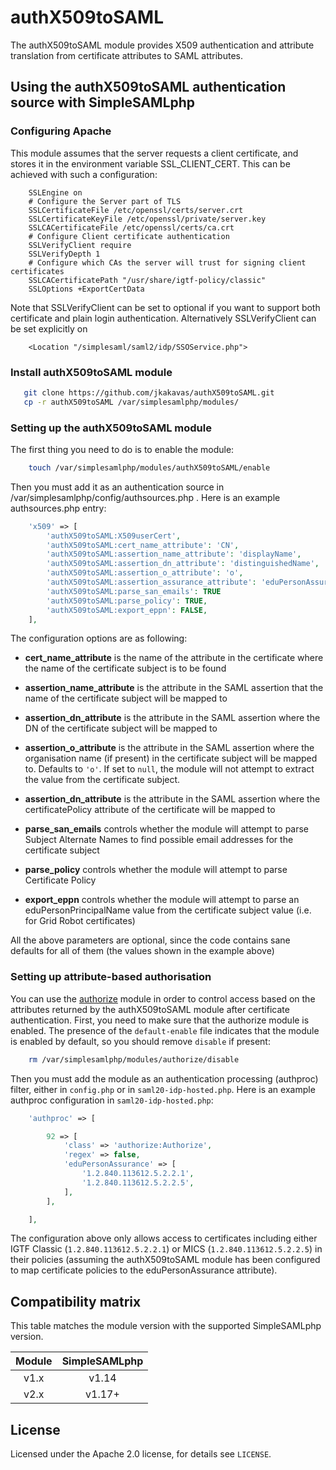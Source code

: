 # authX509toSAML

The authX509toSAML module provides X509 authentication and attribute translation from certificate
attributes to SAML attributes.

## Using the authX509toSAML authentication source with SimpleSAMLphp

### Configuring Apache

This module assumes that the server requests a client certificate, and
stores it in the environment variable SSL_CLIENT_CERT. This can be achieved
with such a configuration:

```config
    SSLEngine on
    # Configure the Server part of TLS
    SSLCertificateFile /etc/openssl/certs/server.crt
    SSLCertificateKeyFile /etc/openssl/private/server.key
    SSLCACertificateFile /etc/openssl/certs/ca.crt
    # Configure Client certificate authentication
    SSLVerifyClient require
    SSLVerifyDepth 1
    # Configure which CAs the server will trust for signing client certificates
    SSLCACertificatePath "/usr/share/igtf-policy/classic"
    SSLOptions +ExportCertData
```

Note that SSLVerifyClient can be set to optional if you want to support
both certificate and plain login authentication. Alternatively SSLVerifyClient can be
set explicitly on

```config
    <Location "/simplesaml/saml2/idp/SSOService.php">
```

### Install authX509toSAML module

```sh
   git clone https://github.com/jkakavas/authX509toSAML.git
   cp -r authX509toSAML /var/simplesamlphp/modules/
```

### Setting up the authX509toSAML module

The first thing you need to do is to enable the module:

```sh
    touch /var/simplesamlphp/modules/authX509toSAML/enable
```

Then you must add it as an authentication source in /var/simplesamlphp/config/authsources.php . Here is an
example authsources.php entry:

```php
    'x509' => [
        'authX509toSAML:X509userCert',
        'authX509toSAML:cert_name_attribute': 'CN',
        'authX509toSAML:assertion_name_attribute': 'displayName',
        'authX509toSAML:assertion_dn_attribute': 'distinguishedName',
        'authX509toSAML:assertion_o_attribute': 'o',
        'authX509toSAML:assertion_assurance_attribute': 'eduPersonAssurance',
        'authX509toSAML:parse_san_emails': TRUE
        'authX509toSAML:parse_policy': TRUE,
        'authX509toSAML:export_eppn': FALSE,
    ],
```

The configuration options are as following:

- **cert_name_attribute** is the name of the attribute in the certificate
  where the name of the certificate subject is to be found
- **assertion_name_attribute** is the attribute in the SAML assertion that the name
  of the certificate subject will be mapped to
- **assertion_dn_attribute** is the attribute in the SAML assertion where the DN of the
  certificate subject will be mapped to

- **assertion_o_attribute** is the attribute in the SAML assertion where the organisation name (if present)
  in the certificate subject will be mapped to. Defaults to `'o'`. If set to `null`, the module will not attempt to extract the value from the certificate subject.

- **assertion_dn_attribute** is the attribute in the SAML assertion where the certificatePolicy
  attribute of the certificate will be mapped to

- **parse_san_emails** controls whether the module will attempt to parse Subject Alternate
  Names to find possible email addresses for the certificate subject
- **parse_policy** controls whether the module will attempt to parse Certificate Policy
- **export_eppn** controls whether the module will attempt to parse an eduPersonPrincipalName
  value from the certificate subject value (i.e. for Grid Robot certificates)

All the above parameters are optional, since the code contains sane defaults for all of them (the values shown in the example above)

### Setting up attribute-based authorisation

You can use the [authorize](https://simplesamlphp.org/docs/stable/authorize:authorize)
module in order to control access based on the attributes returned by the
authX509toSAML module after certificate authentication.
First, you need to make sure that the authorize module is enabled.
The presence of the `default-enable` file indicates that the module is
enabled by default, so you should remove `disable` if present:

```sh
    rm /var/simplesamlphp/modules/authorize/disable
```

Then you must add the module as an authentication processing (authproc) filter,
either in `config.php` or in `saml20-idp-hosted.php`. Here is an
example authproc configuration in `saml20-idp-hosted.php`:

```php
    'authproc' => [

        92 => [
            'class' => 'authorize:Authorize',
            'regex' => false,
            'eduPersonAssurance' => [
                '1.2.840.113612.5.2.2.1',
                '1.2.840.113612.5.2.2.5',
            ],
        ],

    ],
```

The configuration above only allows access to certificates including either
IGTF Classic (`1.2.840.113612.5.2.2.1`) or MICS (`1.2.840.113612.5.2.2.5`) in
their policies (assuming the authX509toSAML module has been configured to map
certificate policies to the eduPersonAssurance attribute).

## Compatibility matrix

This table matches the module version with the supported SimpleSAMLphp version.

| Module | SimpleSAMLphp |
| :----: | :-----------: |
|  v1.x  |     v1.14     |
|  v2.x  |     v1.17+    |

## License

Licensed under the Apache 2.0 license, for details see `LICENSE`.
